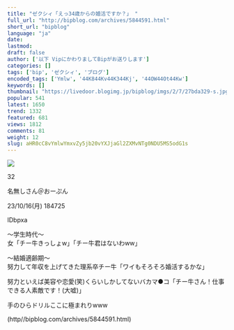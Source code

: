 ```yaml
---
title: "ゼクシィ「えっ34歳からの婚活ですか？」 "
full_url: "http://bipblog.com/archives/5844591.html"
short_url: "bipblog"
language: "ja"
date: 
lastmod: 
draft: false
author: ['以下 VipにかわりましてBipがお送りします']
categories: []
tags: ['bip', 'ゼクシィ', 'ブログ']
encoded_tags: ['Ymlw', '44K844Kv44K344Kj', '44OW44Ot44Kw']
keywords: []
thumbnail: "https://livedoor.blogimg.jp/bipblog/imgs/2/7/27bda329-s.jpg"
popular: 541
latest: 1650
trend: 1332
featured: 681
views: 1812
comments: 81
weight: 12
slug: aHR0cC8vYmlwYmxvZy5jb20vYXJjaGl2ZXMvNTg0NDU5MS5odG1s
---
```


![](https://livedoor.blogimg.jp/bipblog/imgs/2/7/27bda329-s.jpg)

<div><p class='ent_header' id='res_32'><p class='ent_num'>32</p> <p class='ent_name'>名無しさん＠おーぷん</p> <p class='ent_data'>23/10/16(月) 184725</p> <p class='ent_id'>IDbpxa</p></p><p class='ent_body_p ent_kyocho '> ～学生時代～<br> 女「チー牛きっしょw」「チー牛君はないわww」</p> <p class='ent_body_p ent_kyocho'>～結婚適齢期～<br> 努力して年収を上げてきた理系卒チー牛「ワイもそろそろ婚活するかな」</p> <p class='ent_body_p ent_kyocho'>努力といえば美容や恋愛(笑)くらいしかしてないバカマ●コ「チー牛さん！仕事できる人素敵です！(大嘘)」</p> <p class='ent_body_p ent_kyocho'>手のひらドリルここに極まれりwww </p></div>

(http//bipblog.com/archives/5844591.html)
